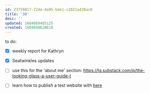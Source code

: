 ```yaml
---
id: 23f59817-724e-4a95-bde1-c2021a430ac0
title: '30'
desc: ''
updated: 1604089405125
created: 1604048620618
---
```


to do:

- [x] weekly report for Kathryn
- [x] Seatwinkles updates 
- [ ] use this for the 'about me' section: https://lg.substack.com/p/the-looking-glass-a-user-guide-t
- [ ] learn how to publish a test website with  [here](https://www.dendron.so/notes/73d395c9-5041-4d0d-9db7-080d9586136e.html)


